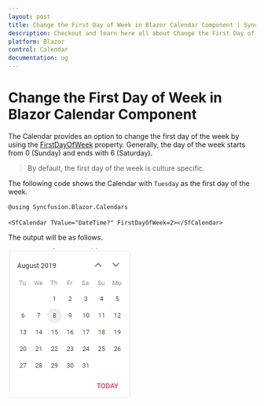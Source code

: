 ```yaml
---
layout: post
title: Change the First Day of Week in Blazor Calendar Component | Syncfusion
description: Checkout and learn here all about Change the First Day of Week in Syncfusion Blazor Calendar component and more.
platform: Blazor
control: Calendar
documentation: ug
---
```


# Change the First Day of Week in Blazor Calendar Component

The Calendar provides an option to change the first day of the week by using the [FirstDayOfWeek](https://help.syncfusion.com/cr/blazor/Syncfusion.Blazor.Calendars.CalendarBase-1.html#Syncfusion_Blazor_Calendars_CalendarBase_1_FirstDayOfWeek) property. Generally, the day of the week starts from 0 (Sunday) and ends with 6 (Saturday).

> By default, the first day of the week is culture specific.

The following code shows the Calendar with `Tuesday` as the first day of the week.

```cshtml
@using Syncfusion.Blazor.Calendars

<SfCalendar TValue="DateTime?" FirstDayOfWeek=2></SfCalendar>
```

The output will be as follows.

![Changing First Day of Week in Blazor Calendar](../images/blazor-calendar-first-day-of-week.png)